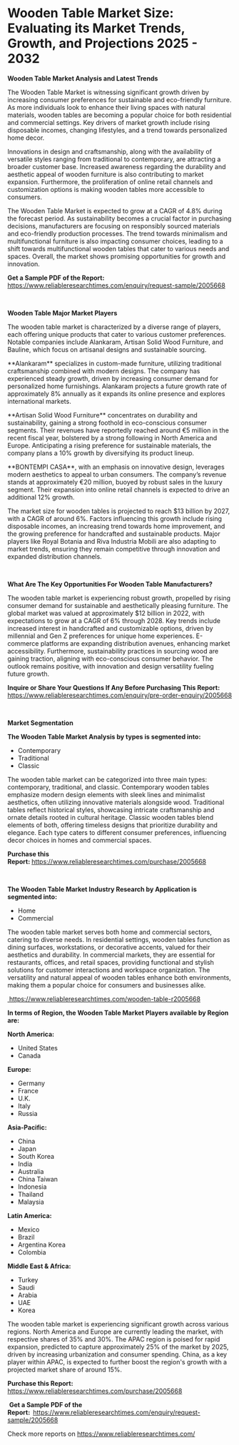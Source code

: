 <p><h1>Wooden Table Market Size: Evaluating its Market Trends, Growth, and Projections 2025 - 2032</h1></p><p><strong>Wooden Table Market Analysis and Latest Trends</strong></p>
<p><p>The Wooden Table Market is witnessing significant growth driven by increasing consumer preferences for sustainable and eco-friendly furniture. As more individuals look to enhance their living spaces with natural materials, wooden tables are becoming a popular choice for both residential and commercial settings. Key drivers of market growth include rising disposable incomes, changing lifestyles, and a trend towards personalized home decor.</p><p>Innovations in design and craftsmanship, along with the availability of versatile styles ranging from traditional to contemporary, are attracting a broader customer base. Increased awareness regarding the durability and aesthetic appeal of wooden furniture is also contributing to market expansion. Furthermore, the proliferation of online retail channels and customization options is making wooden tables more accessible to consumers.</p><p>The Wooden Table Market is expected to grow at a CAGR of 4.8% during the forecast period. As sustainability becomes a crucial factor in purchasing decisions, manufacturers are focusing on responsibly sourced materials and eco-friendly production processes. The trend towards minimalism and multifunctional furniture is also impacting consumer choices, leading to a shift towards multifunctional wooden tables that cater to various needs and spaces. Overall, the market shows promising opportunities for growth and innovation.</p></p>
<p><strong>Get a Sample PDF of the Report:&nbsp;</strong> <a href="https://www.reliableresearchtimes.com/enquiry/request-sample/2005668?utm_campaign=2669&utm_medium=2&utm_source=Github&utm_content=ia&utm_term=05042025&utm_id=wooden-table">https://www.reliableresearchtimes.com/enquiry/request-sample/2005668</a></p>
<p>&nbsp;</p>
<p><strong>Wooden Table Major Market Players</strong></p>
<p><p>The wooden table market is characterized by a diverse range of players, each offering unique products that cater to various customer preferences. Notable companies include Alankaram, Artisan Solid Wood Furniture, and Bauline, which focus on artisanal designs and sustainable sourcing. </p><p>**Alankaram** specializes in custom-made furniture, utilizing traditional craftsmanship combined with modern designs. The company has experienced steady growth, driven by increasing consumer demand for personalized home furnishings. Alankaram projects a future growth rate of approximately 8% annually as it expands its online presence and explores international markets.</p><p>**Artisan Solid Wood Furniture** concentrates on durability and sustainability, gaining a strong foothold in eco-conscious consumer segments. Their revenues have reportedly reached around €5 million in the recent fiscal year, bolstered by a strong following in North America and Europe. Anticipating a rising preference for sustainable materials, the company plans a 10% growth by diversifying its product lineup.</p><p>**BONTEMPI CASA**, with an emphasis on innovative design, leverages modern aesthetics to appeal to urban consumers. The company’s revenue stands at approximately €20 million, buoyed by robust sales in the luxury segment. Their expansion into online retail channels is expected to drive an additional 12% growth.</p><p>The market size for wooden tables is projected to reach $13 billion by 2027, with a CAGR of around 6%. Factors influencing this growth include rising disposable incomes, an increasing trend towards home improvement, and the growing preference for handcrafted and sustainable products. Major players like Royal Botania and Riva Industria Mobili are also adapting to market trends, ensuring they remain competitive through innovation and expanded distribution channels.</p></p>
<p>&nbsp;</p>
<p><strong>What Are The Key Opportunities For Wooden Table Manufacturers?</strong></p>
<p><p>The wooden table market is experiencing robust growth, propelled by rising consumer demand for sustainable and aesthetically pleasing furniture. The global market was valued at approximately $12 billion in 2022, with expectations to grow at a CAGR of 6% through 2028. Key trends include increased interest in handcrafted and customizable options, driven by millennial and Gen Z preferences for unique home experiences. E-commerce platforms are expanding distribution avenues, enhancing market accessibility. Furthermore, sustainability practices in sourcing wood are gaining traction, aligning with eco-conscious consumer behavior. The outlook remains positive, with innovation and design versatility fueling future growth.</p></p>
<p><strong>Inquire or Share Your Questions If Any Before Purchasing This Report:</strong> <a href="https://www.reliableresearchtimes.com/enquiry/pre-order-enquiry/2005668?utm_campaign=2669&utm_medium=2&utm_source=Github&utm_content=ia&utm_term=05042025&utm_id=wooden-table">https://www.reliableresearchtimes.com/enquiry/pre-order-enquiry/2005668</a></p>
<p>&nbsp;</p>
<p><strong>Market Segmentation</strong></p>
<p><strong>The Wooden Table Market Analysis by types is segmented into:</strong></p>
<p><ul><li>Contemporary</li><li>Traditional</li><li>Classic</li></ul></p>
<p><p>The wooden table market can be categorized into three main types: contemporary, traditional, and classic. Contemporary wooden tables emphasize modern design elements with sleek lines and minimalist aesthetics, often utilizing innovative materials alongside wood. Traditional tables reflect historical styles, showcasing intricate craftsmanship and ornate details rooted in cultural heritage. Classic wooden tables blend elements of both, offering timeless designs that prioritize durability and elegance. Each type caters to different consumer preferences, influencing decor choices in homes and commercial spaces.</p></p>
<p><strong>Purchase this Report:&nbsp;</strong><a href="https://www.reliableresearchtimes.com/purchase/2005668?utm_campaign=2669&utm_medium=2&utm_source=Github&utm_content=ia&utm_term=05042025&utm_id=wooden-table">https://www.reliableresearchtimes.com/purchase/2005668</a></p>
<p>&nbsp;</p>
<p><strong>The Wooden Table Market Industry Research by Application is segmented into:</strong></p>
<p><ul><li>Home</li><li>Commercial</li></ul></p>
<p><p>The wooden table market serves both home and commercial sectors, catering to diverse needs. In residential settings, wooden tables function as dining surfaces, workstations, or decorative accents, valued for their aesthetics and durability. In commercial markets, they are essential for restaurants, offices, and retail spaces, providing functional and stylish solutions for customer interactions and workspace organization. The versatility and natural appeal of wooden tables enhance both environments, making them a popular choice for consumers and businesses alike.</p></p>
<p><a href="https://www.reliableresearchtimes.com/wooden-table-r2005668?utm_campaign=2669&utm_medium=2&utm_source=Github&utm_content=ia&utm_term=05042025&utm_id=wooden-table">&nbsp;https://www.reliableresearchtimes.com/wooden-table-r2005668</a></p>
<p><strong>In terms of Region, the Wooden Table Market Players available by Region are:</strong></p>
<p>
    <p> <strong> North America: </strong>
        <ul>
            <li>United States</li>
            <li>Canada</li>
        </ul>
        </p> 
    <p> <strong> Europe: </strong>
        <ul>
            <li>Germany</li>
            <li>France</li>
            <li>U.K.</li>
            <li>Italy</li>
            <li>Russia</li>
        </ul>
        </p> 
    <p> <strong> Asia-Pacific: </strong>
        <ul>
            <li>China</li>
            <li>Japan</li>
            <li>South Korea</li>
            <li>India</li>
            <li>Australia</li>
            <li>China Taiwan</li>
            <li>Indonesia</li>
            <li>Thailand</li>
            <li>Malaysia</li>
        </ul>
        </p> 
    <p> <strong> Latin America: </strong>
        <ul>
            <li>Mexico</li>
            <li>Brazil</li>
            <li>Argentina Korea</li>
            <li>Colombia</li>
        </ul>
        </p> 
    <p> <strong> Middle East & Africa: </strong>
        <ul>
            <li>Turkey</li>
            <li>Saudi</li>
            <li>Arabia</li>
            <li>UAE</li>
            <li>Korea</li>
        </ul>
    </p>
    </p>
<p><p>The wooden table market is experiencing significant growth across various regions. North America and Europe are currently leading the market, with respective shares of 35% and 30%. The APAC region is poised for rapid expansion, predicted to capture approximately 25% of the market by 2025, driven by increasing urbanization and consumer spending. China, as a key player within APAC, is expected to further boost the region's growth with a projected market share of around 15%.</p></p>
<p><strong>Purchase this Report: </strong><a href="https://www.reliableresearchtimes.com/purchase/2005668?utm_campaign=2669&utm_medium=2&utm_source=Github&utm_content=ia&utm_term=05042025&utm_id=wooden-table">https://www.reliableresearchtimes.com/purchase/2005668</a></p>
<p>&nbsp;<strong>Get a Sample PDF of the Report:&nbsp;&nbsp;</strong><a href="https://www.reliableresearchtimes.com/enquiry/request-sample/2005668?utm_campaign=2669&utm_medium=2&utm_source=Github&utm_content=ia&utm_term=05042025&utm_id=wooden-table">https://www.reliableresearchtimes.com/enquiry/request-sample/2005668</a></p>
<p><strong></strong></p>
<p>Check more reports on <a href="https://www.reliableresearchtimes.com/?utm_campaign=2669&utm_medium=2&utm_source=Github&utm_content=ia&utm_term=05042025&utm_id=wooden-table">https://www.reliableresearchtimes.com/</a></p>